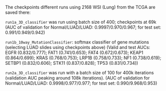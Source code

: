 The checkpoints different runs using 2168 WSI (Lung) from the TCGA are saved there:

`run1a_3D_classifier` was run using batch size of 400; checkpoints at 69k
(AUC of validation for Normal/LUAD/LUAD: 0.9997/0.970/0.967; for test set: 0.991/0.949/0.942)

`run1b_10way_MutationClassifier`: softmax classifier of gene mutations (selecting LUAD slides using checkpoints above)
(Valid and test AUCs: EGFR (0.832/0.777); FAT1 (0.741/0.653); FAT4 (0.672/0.673); KEAP1 (0.864/0.699); KRAS (0.768/0.753); LRP1B (0.758/0.733); NF1 (0.738/0.619); SETBP1 (0.832/0.606); STK11 (0.837/0.828); TP53 (0.831/0.734))

`run2a_3D_classifier` was run with a batch size of 100 for 400k iterations (validation AUC peaking around 108k iterations). 
(AUC of validation for Normal/LUAD/LUAD: 0.9998/0.977/0.977; for test set: 0.990/9.968/0.953)





